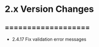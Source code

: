 2.x Version Changes
===================
===================
-------------------
* 2.4.17 Fix validation error messages
